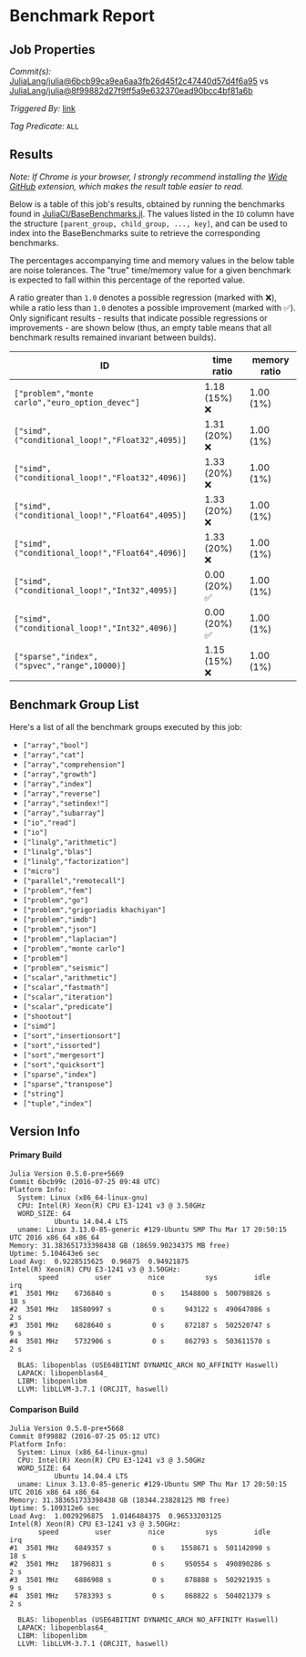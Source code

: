 # Benchmark Report

## Job Properties

*Commit(s):* [JuliaLang/julia@6bcb99ca9ea6aa3fb26d45f2c47440d57d4f6a95](https://github.com/JuliaLang/julia/commit/6bcb99ca9ea6aa3fb26d45f2c47440d57d4f6a95) vs [JuliaLang/julia@8f99882d27f9ff5a9e632370ead90bcc4bf81a6b](https://github.com/JuliaLang/julia/commit/8f99882d27f9ff5a9e632370ead90bcc4bf81a6b)

*Triggered By:* [link](https://github.com/JuliaLang/julia/commit/6bcb99ca9ea6aa3fb26d45f2c47440d57d4f6a95#commitcomment-18379081)

*Tag Predicate:* `ALL`

## Results

*Note: If Chrome is your browser, I strongly recommend installing the [Wide GitHub](https://chrome.google.com/webstore/detail/wide-github/kaalofacklcidaampbokdplbklpeldpj?hl=en)
extension, which makes the result table easier to read.*

Below is a table of this job's results, obtained by running the benchmarks found in
[JuliaCI/BaseBenchmarks.jl](https://github.com/JuliaCI/BaseBenchmarks.jl). The values
listed in the `ID` column have the structure `[parent_group, child_group, ..., key]`,
and can be used to index into the BaseBenchmarks suite to retrieve the corresponding
benchmarks.

The percentages accompanying time and memory values in the below table are noise tolerances. The "true"
time/memory value for a given benchmark is expected to fall within this percentage of the reported value.

A ratio greater than `1.0` denotes a possible regression (marked with :x:), while a ratio less
than `1.0` denotes a possible improvement (marked with :white_check_mark:). Only significant results - results
that indicate possible regressions or improvements - are shown below (thus, an empty table means that all
benchmark results remained invariant between builds).

| ID | time ratio | memory ratio |
|----|------------|--------------|
| `["problem","monte carlo","euro_option_devec"]` | 1.18 (15%) :x: | 1.00 (1%)  |
| `["simd",("conditional_loop!","Float32",4095)]` | 1.31 (20%) :x: | 1.00 (1%)  |
| `["simd",("conditional_loop!","Float32",4096)]` | 1.33 (20%) :x: | 1.00 (1%)  |
| `["simd",("conditional_loop!","Float64",4095)]` | 1.33 (20%) :x: | 1.00 (1%)  |
| `["simd",("conditional_loop!","Float64",4096)]` | 1.33 (20%) :x: | 1.00 (1%)  |
| `["simd",("conditional_loop!","Int32",4095)]` | 0.00 (20%) :white_check_mark: | 1.00 (1%)  |
| `["simd",("conditional_loop!","Int32",4096)]` | 0.00 (20%) :white_check_mark: | 1.00 (1%)  |
| `["sparse","index",("spvec","range",10000)]` | 1.15 (15%) :x: | 1.00 (1%)  |

## Benchmark Group List

Here's a list of all the benchmark groups executed by this job:

- `["array","bool"]`
- `["array","cat"]`
- `["array","comprehension"]`
- `["array","growth"]`
- `["array","index"]`
- `["array","reverse"]`
- `["array","setindex!"]`
- `["array","subarray"]`
- `["io","read"]`
- `["io"]`
- `["linalg","arithmetic"]`
- `["linalg","blas"]`
- `["linalg","factorization"]`
- `["micro"]`
- `["parallel","remotecall"]`
- `["problem","fem"]`
- `["problem","go"]`
- `["problem","grigoriadis khachiyan"]`
- `["problem","imdb"]`
- `["problem","json"]`
- `["problem","laplacian"]`
- `["problem","monte carlo"]`
- `["problem"]`
- `["problem","seismic"]`
- `["scalar","arithmetic"]`
- `["scalar","fastmath"]`
- `["scalar","iteration"]`
- `["scalar","predicate"]`
- `["shootout"]`
- `["simd"]`
- `["sort","insertionsort"]`
- `["sort","issorted"]`
- `["sort","mergesort"]`
- `["sort","quicksort"]`
- `["sparse","index"]`
- `["sparse","transpose"]`
- `["string"]`
- `["tuple","index"]`

## Version Info

#### Primary Build

```
Julia Version 0.5.0-pre+5669
Commit 6bcb99c (2016-07-25 09:48 UTC)
Platform Info:
  System: Linux (x86_64-linux-gnu)
  CPU: Intel(R) Xeon(R) CPU E3-1241 v3 @ 3.50GHz
  WORD_SIZE: 64
           Ubuntu 14.04.4 LTS
  uname: Linux 3.13.0-85-generic #129-Ubuntu SMP Thu Mar 17 20:50:15 UTC 2016 x86_64 x86_64
Memory: 31.383651733398438 GB (18659.90234375 MB free)
Uptime: 5.104643e6 sec
Load Avg:  0.9228515625  0.96875  0.94921875
Intel(R) Xeon(R) CPU E3-1241 v3 @ 3.50GHz: 
       speed         user         nice          sys         idle          irq
#1  3501 MHz    6736840 s          0 s    1548800 s  500798826 s         18 s
#2  3501 MHz   18580997 s          0 s     943122 s  490647086 s          2 s
#3  3501 MHz    6828640 s          0 s     872187 s  502520747 s          9 s
#4  3501 MHz    5732906 s          0 s     862793 s  503611570 s          2 s

  BLAS: libopenblas (USE64BITINT DYNAMIC_ARCH NO_AFFINITY Haswell)
  LAPACK: libopenblas64_
  LIBM: libopenlibm
  LLVM: libLLVM-3.7.1 (ORCJIT, haswell)

```

#### Comparison Build

```
Julia Version 0.5.0-pre+5668
Commit 8f99882 (2016-07-25 05:12 UTC)
Platform Info:
  System: Linux (x86_64-linux-gnu)
  CPU: Intel(R) Xeon(R) CPU E3-1241 v3 @ 3.50GHz
  WORD_SIZE: 64
           Ubuntu 14.04.4 LTS
  uname: Linux 3.13.0-85-generic #129-Ubuntu SMP Thu Mar 17 20:50:15 UTC 2016 x86_64 x86_64
Memory: 31.383651733398438 GB (18344.23828125 MB free)
Uptime: 5.109312e6 sec
Load Avg:  1.0029296875  1.0146484375  0.96533203125
Intel(R) Xeon(R) CPU E3-1241 v3 @ 3.50GHz: 
       speed         user         nice          sys         idle          irq
#1  3501 MHz    6849357 s          0 s    1558671 s  501142090 s         18 s
#2  3501 MHz   18796831 s          0 s     950554 s  490890286 s          2 s
#3  3501 MHz    6886908 s          0 s     878888 s  502921935 s          9 s
#4  3501 MHz    5783393 s          0 s     868822 s  504021379 s          2 s

  BLAS: libopenblas (USE64BITINT DYNAMIC_ARCH NO_AFFINITY Haswell)
  LAPACK: libopenblas64_
  LIBM: libopenlibm
  LLVM: libLLVM-3.7.1 (ORCJIT, haswell)

```
